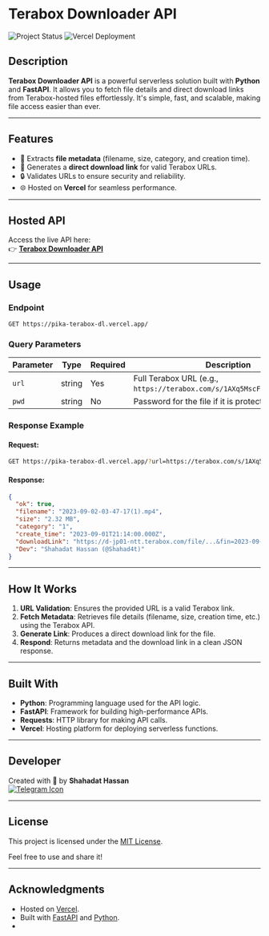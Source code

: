 
# Terabox Downloader API

![Project Status](https://img.shields.io/badge/Status-Active-brightgreen) ![Vercel Deployment](https://img.shields.io/badge/Hosted%20on-Vercel-blue)

## Description

**Terabox Downloader API** is a powerful serverless solution built with **Python** and **FastAPI**. It allows you to fetch file details and direct download links from Terabox-hosted files effortlessly. It's simple, fast, and scalable, making file access easier than ever.

---

## Features

- 🎯 Extracts **file metadata** (filename, size, category, and creation time).
- 🚀 Generates a **direct download link** for valid Terabox URLs.
- 🔒 Validates URLs to ensure security and reliability.
- 🌐 Hosted on **Vercel** for seamless performance.

---

## Hosted API

Access the live API here:  
👉 **[Terabox Downloader API](https://pika-terabox-dl.vercel.app/)**

---

## Usage

### **Endpoint**
```
GET https://pika-terabox-dl.vercel.app/
```

### **Query Parameters**
| Parameter | Type   | Required | Description                                    |
|-----------|--------|----------|------------------------------------------------|
| `url`     | string | Yes      | Full Terabox URL (e.g., `https://terabox.com/s/1AXq5MscFBUpwsLBfG5dKhA`). |
| `pwd`     | string | No       | Password for the file if it is protected.     |

### **Response Example**
#### Request:
```bash
GET https://pika-terabox-dl.vercel.app/?url=https://terabox.com/s/1AXq5MscFBUpwsLBfG5dKhA&pwd=
```

#### Response:
```json
{
  "ok": true,
  "filename": "2023-09-02-03-47-17(1).mp4",
  "size": "2.32 MB",
  "category": "1",
  "create_time": "2023-09-01T21:14:00.000Z",
  "downloadLink": "https://d-jp01-ntt.terabox.com/file/...&fin=2023-09-02-03-47-17(1).mp4",
  "Dev": "Shahadat Hassan (@Shahad4t)"
}
```

---

## How It Works

1. **URL Validation**: Ensures the provided URL is a valid Terabox link.
2. **Fetch Metadata**: Retrieves file details (filename, size, creation time, etc.) using the Terabox API.
3. **Generate Link**: Produces a direct download link for the file.
4. **Respond**: Returns metadata and the download link in a clean JSON response.

---

## Built With

- **Python**: Programming language used for the API logic.
- **FastAPI**: Framework for building high-performance APIs.
- **Requests**: HTTP library for making API calls.
- **Vercel**: Hosting platform for deploying serverless functions.

---

## Developer

Created with 👾 by **Shahadat Hassan**  
[![Telegram Icon](https://img.shields.io/badge/Telegram-Shahadat%20Hassan-blue?logo=telegram)](https://t.me/Shahad4t)

---

## License

This project is licensed under the [MIT License](LICENSE).

Feel free to use and share it!

---

## Acknowledgments

- Hosted on [Vercel](https://vercel.com/).
- Built with [FastAPI](https://fastapi.tiangolo.com/) and [Python](https://python.org/).
- 

